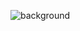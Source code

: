 ![background](https://user-images.githubusercontent.com/90688478/159148476-a4373a1a-9d5d-4d83-bea3-d25ace1aa806.jpg)
